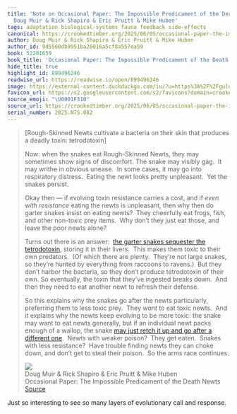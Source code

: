 ```yaml
---
title: 'Note on Occasional Paper: The Impossible Predicament of the Death Newts via
  Doug Muir & Rick Shapiro & Eric Pruitt & Mike Huben'
tags: adaptation biological-systems fauna feedback side-effects
canonical: https://crookedtimber.org/2025/06/05/occasional-paper-the-impossible-predicament-of-the-death-newts/
author: Doug Muir & Rick Shapiro & Eric Pruitt & Mike Huben
author_id: 9d5560db9951ba26016a5cf8a557ea59
book: 52201659
book_title: 'Occasional Paper: The Impossible Predicament of the Death Newts'
hide_title: true
highlight_id: 899496246
readwise_url: https://readwise.io/open/899496246
image: https://external-content.duckduckgo.com/iu/?u=https%3A%2F%2Fguloinnature.com%2Fwp-content%2Fuploads%2F2022%2F08%2F8-1-e1664541955412.png&f=1&nofb=1&ipt=7a5788815878ecb746369fb7609cbab7d9ef55e63314cba4ceef46de08284727
favicon_url: https://s2.googleusercontent.com/s2/favicons?domain=crookedtimber.org
source_emoji: "\U0001F310"
source_url: https://crookedtimber.org/2025/06/05/occasional-paper-the-impossible-predicament-of-the-death-newts/#:~:text=,arms%20race%20continues.
serial_number: 2025.NTS.082
---
```

> [Rough-Skinned Newts cultivate a bacteria on their skin that produces a deadly toxin: tetrodotoxin]
> 
> Now: when the snakes eat Rough-Skinned Newts, they may sometimes show signs of discomfort. The snake may visibly gag.  It may writhe in obvious unease.  In some cases, it may go into respiratory distress.  Eating the newt looks pretty unpleasant.  Yet the snakes persist.
> 
> Okay then — if evolving toxin resistance carries a cost, and if *even with resistance* eating the newts is unpleasant, then why then do garter snakes insist on eating newts?  They cheerfully eat frogs, fish, and other non-toxic prey items.  Why don’t they just eat those, and leave the poor newts alone?
> 
> Turns out there is an answer:  [the garter snakes sequester the tetrodotoxin](https://link.springer.com/article/10.1023/B:JOEC.0000045585.77875.09), storing it in their livers.  This makes them toxic to their own predators.  (Of which there are plenty.  They’re not large snakes, so they’re hunted by everything from raccoons to ravens.)  But they don’t harbor the bacteria, so they don’t produce tetrodotoxin of their own. So eventually, the toxin that they’ve ingested breaks down.  And then they need to eat another newt to refresh their defense.
> 
> So this explains why the snakes go after the newts particularly, preferring them to less toxic prey.  They *want* to eat toxic newts.  And it explains why the newts keep evolving to be more toxic: the snake may want to eat newts generally, but if an individual newt packs enough of a wallop, the snake [may just retch it up and go after a different one](https://link.springer.com/article/10.1007/s00049-010-0057-z).  Newts with weaker poison?  They get eaten.  Snakes with less resistance?  Have trouble finding newts they can choke down, and don’t get to steal their poison.  So the arms race continues.
> <div class="quoteback-footer"><div class="quoteback-avatar"><img class="mini-favicon" src="https://s2.googleusercontent.com/s2/favicons?domain=crookedtimber.org"></div><div class="quoteback-metadata"><div class="metadata-inner"><span style="display:none">FROM:</span><div aria-label="Doug Muir & Rick Shapiro & Eric Pruitt & Mike Huben" class="quoteback-author"> Doug Muir & Rick Shapiro & Eric Pruitt & Mike Huben</div><div aria-label="Occasional Paper: The Impossible Predicament of the Death Newts" class="quoteback-title"> Occasional Paper: The Impossible Predicament of the Death Newts</div></div></div><div class="quoteback-backlink"><a target="_blank" aria-label="go to the full text of this quotation" rel="noopener" href="https://crookedtimber.org/2025/06/05/occasional-paper-the-impossible-predicament-of-the-death-newts/#:~:text=,arms%20race%20continues." class="quoteback-arrow"> Source</a></div></div>

Just so interesting to see so many layers of evolutionary call and response.